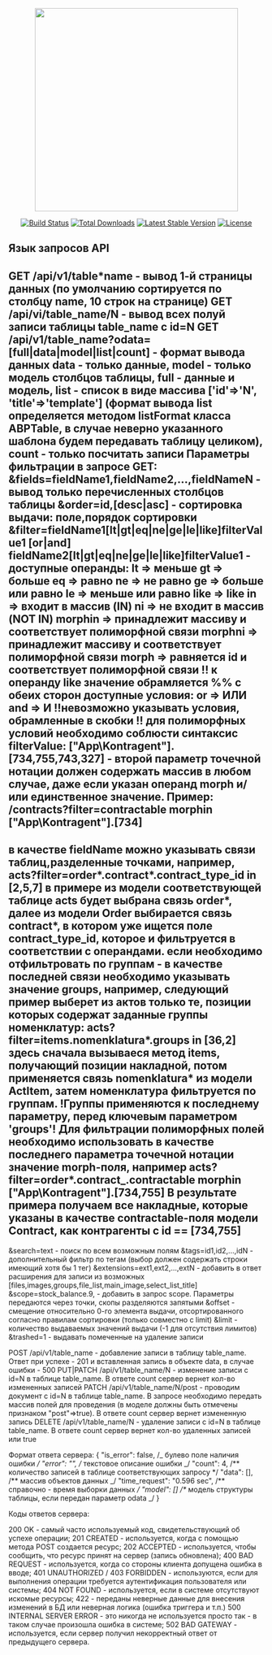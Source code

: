 <p align="center"><a href="https://laravel.com" target="_blank"><img src="https://raw.githubusercontent.com/laravel/art/master/logo-lockup/5%20SVG/2%20CMYK/1%20Full%20Color/laravel-logolockup-cmyk-red.svg" width="400"></a></p>

<p align="center">
<a href="https://travis-ci.org/laravel/framework"><img src="https://travis-ci.org/laravel/framework.svg" alt="Build Status"></a>
<a href="https://packagist.org/packages/laravel/framework"><img src="https://poser.pugx.org/laravel/framework/d/total.svg" alt="Total Downloads"></a>
<a href="https://packagist.org/packages/laravel/framework"><img src="https://poser.pugx.org/laravel/framework/v/stable.svg" alt="Latest Stable Version"></a>
<a href="https://packagist.org/packages/laravel/framework"><img src="https://poser.pugx.org/laravel/framework/license.svg" alt="License"></a>
</p>

## Язык запросов API

GET /api/v1/table*name - вывод 1-й страницы данных (по умолчанию сортируется по столбцу name, 10 строк на странице)
GET /api/vi/table_name/N - вывод всех полуй записи таблицы table_name с id=N
GET /api/v1/table_name?odata=[full|data|model|list|count] - формат вывода данных data - только данные, model - только модель столбцов таблицы,
full - данные и модель, list - список в виде массива ['id'=>'N', 'title'=>'template']
(формат вывода list определяется методом listFormat класса ABPTable, в случае неверно
указанного шаблона будем передавать таблицу целиком), count - только посчитать записи
Параметры фильтрации в запросе GET:
&fields=fieldName1,fieldName2,...,fieldNameN - вывод только перечисленных столбцов таблицы
&order=id,[desc|asc] - сортировка выдачи: поле,порядок сортировки
&filter=fieldName1[lt|gt|eq|ne|ge|le|like]filterValue1 [or|and] fieldName2[lt|gt|eq|ne|ge|le|like]filterValue1 -
доступные операнды:
lt => меньше
gt => больше
eq => равно
ne => не равно
ge => больше или равно
le => меньше или равно
like => like
in => входит в массив (IN)
ni => не входит в массив (NOT IN)
morphin => принадлежит массиву и соответствует полиморфной связи
morphni => принадлежит массиву и соответствует полиморфной связи
morph => равняется id и соответствует полиморфной связи
!! к операнду like значение обрамляется %% с обеих сторон
доступные условия:
or => ИЛИ
and => И
!!невозможно указывать условия, обрамленные в скобки
!! для полиморфных условий необходимо соблюсти синтаксис filterValue: ["App\\Kontragent"].[734,755,743,327] - второй параметр
точечной нотации должен содержать массив в любом случае, даже если указан операнд morph и/или единственное значение. Пример:
/contracts?filter=contractable morphin ["App\\Kontragent"].[734]
----
в качестве fieldName можно указывать связи таблиц,разделенные точками, например, acts?filter=order*.contract*.contract_type_id in [2,5,7]
в примере из модели соответствующей таблице acts будет выбрана связь order*, далее из модели Order выбирается связь contract*,
в котором уже ищется поле contract_type_id, которое и фильтруется в соответствии с операндами.
если необходимо отфильтровать по группам - в качестве последней связи необходимо указывать значение groups, например, следующий пример
выберет из актов только те, позиции которых содержат заданные группы номенклатур: acts?filter=items.nomenklatura*.groups in [36,2]
здесь сначала вызываеся метод items, получающий позиции накладной, потом применяется связь nomenklatura* из модели ActItem, затем
номенклатура фильтруется по группам. !Группы применяются к последнему параметру, перед ключевым параметром 'groups'!
Для фильтрации полиморфных полей необходимо использовать в качестве последнего параметра точечной нотации значение morph-поля, например
acts?filter=order*.contract\_.contractable morphin ["App\\Kontragent"].[734,755] В результате примера получаем все накладные, которые указаны
в качестве contractable-поля модели Contract, как контрагенты с id == [734,755]
----
&search=text - поиск по всем возможным полям
&tags=id1,id2,...,idN - дополнительный фильтр по тегам (выбор должен содержать строки имеющий хотя бы 1 тег)
&extensions=ext1,ext2,...,extN - добавить в ответ расширения для записи из возможных [files,images,groups,file_list,main_image,select_list_title]
&scope=stock_balance.9, - добавить в запрос scope. Параметры передаются через точки, скопы разделяются запятыми
&offset - смещение относительно 0-го элемента выдачи, отсортированного согласно правилам сортировки (только совместно с limit)
&limit - количество выдаваемых значений выдачи (-1 для отсутствия лимитов)
&trashed=1 - выдавать помеченные на удаление записи

POST /api/v1/table_name - добавление записи в таблицу table_name. Ответ при успехе - 201 и вставленная запись в объекте data, в случае ошибки - 500
PUT|PATCH /api/v1/table_name/N - изменение записи с id=N в таблице table_name. В ответе count сервер вернет кол-во измененных записей
PATCH /api/v1/table_name/N/post - проводим документ с id=N в таблице table_name. В запросе необходимо передать массив полей для проведения (в моделе должны быть отмечены признаком "post"=>true). В ответе count сервер вернет измененную запись
DELETE /api/v1/table_name/N - удаление записи с id=N в таблице table_name. В ответе count сервер вернет кол-во удаленных записей или true

Формат ответа сервера:
{
"is_error": false, /_ булево поле наличия ошибки _/
"error": "", /_ текстовое описание ошибки _/
"count": 4, /** количество записей в таблице соответствующих запросу \*/
"data": [], /** массив объектов данных _/
"time_request": "0.596 sec", /\*\* справочно - время выборки данных _/
"model": [] /\*_ модель структуры таблицы, если передан параметр odata _/
}

Коды ответов сервера:

200 OK - самый часто используемый код, свидетельствующий об успехе операции;
201 CREATED - используется, когда с помощью метода POST создается ресурс;
202 ACCEPTED - используется, чтобы сообщить, что ресурс принят на сервер (запись обновлена);
400 BAD REQUEST - используется, когда со стороны клиента допущена ошибка в вводе;
401 UNAUTHORIZED / 403 FORBIDDEN - используются, если для выполнения операции требуется аутентификация пользователя или системы;
404 NOT FOUND - используется, если в системе отсутствуют искомые ресурсы;
422 - переданы неверные данные для внесения изменений в БД или неверная логика (ошибка триггера и т.п.)
500 INTERNAL SERVER ERROR - это никогда не используется просто так - в таком случае произошла ошибка в системе;
502 BAD GATEWAY - используется, если сервер получил некорректный ответ от предыдущего сервера.
